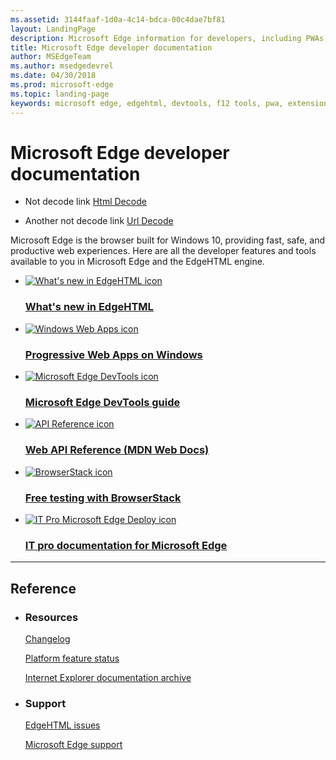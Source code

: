 ```yaml
---
ms.assetid: 3144faaf-1d0a-4c14-bdca-00c4dae7bf81
layout: LandingPage
description: Microsoft Edge information for developers, including PWAs, DevTools, extensions, webdriver, and more.
title: Microsoft Edge developer documentation
author: MSEdgeTeam
ms.author: msedgedevrel
ms.date: 04/30/2018
ms.prod: microsoft-edge
ms.topic: landing-page
keywords: microsoft edge, edgehtml, devtools, f12 tools, pwa, extensions, webdriver, webview
---
```

# Microsoft Edge developer documentation

- Not decode link [Html Decode](https://review.docs.microsoft.com/en-us/new-hope/specs/bi-implementation/enable%20oneplayer%20video%20events%20for%20analytics?branch=master)

- Another not decode link [Url Decode](http%3a%2f%2fwww.google.com%2fsearch%3fhl%3den%26q%3dsomething%20%2323%26btnG%3dGoogle%2bSearch%26aq%3df%26oq%3d)

Microsoft Edge is the browser built for Windows 10, providing fast, safe, and productive web experiences. Here are all the developer features and tools available to you in Microsoft Edge and the EdgeHTML engine.
<ul class="panelContent cardsFTitle">
    <li>
        <a href="/microsoft-edge/dev-guide">
        <div class="cardSize">
            <div class="cardPadding">
                <div class="card">
                    <div class="cardImageOuter">
                        <div class="cardImage">
                            <img src="/media/common/i_whats-new.svg" alt="What's new in EdgeHTML icon" />
                        </div>
                    </div>
                    <div class="cardText">
                        <h3>What&#39;s new in EdgeHTML</h3>
                    </div>
                </div>
            </div>
        </div>
        </a>
    </li>
    <li>
        <a href="/microsoft-edge/progressive-web-apps">
        <div class="cardSize">
            <div class="cardPadding">
                <div class="card">
                    <div class="cardImageOuter">
                        <div class="cardImage">
                            <img src="/media/common/i_web-apps.svg" alt="Windows Web Apps icon" />
                        </div>
                    </div>
                    <div class="cardText">
                        <h3>Progressive Web Apps on Windows</h3>
                    </div>
                </div>
            </div>
        </div>
        </a>
    </li>
    <li>
        <a href="/microsoft-edge/devtools-guide">
        <div class="cardSize">
            <div class="cardPadding">
                <div class="card">
                    <div class="cardImageOuter">
                        <div class="cardImage">
                            <img src="/media/common/i_tools.svg" alt="Microsoft Edge DevTools icon" />
                        </div>
                    </div>
                    <div class="cardText">
                        <h3>Microsoft Edge DevTools guide</h3>
                    </div>
                </div>
            </div>
        </div>
        </a>
    </li>
    <li>
        <a href="https://developer.mozilla.org/en-US/">
        <div class="cardSize">
            <div class="cardPadding">
                <div class="card">
                    <div class="cardImageOuter">
                        <div class="cardImage">
                            <img src="/media/common/i_api-reference.svg" alt="API Reference icon" />
                        </div>
                    </div>
                    <div class="cardText">
                        <h3>Web API Reference (MDN Web Docs)</h3>
                    </div>
                </div>
            </div>
        </div>
        </a>
    </li>
    <li>
        <a href="https://developer.microsoft.com/en-us/microsoft-edge/tools/remote/">
        <div class="cardSize">
            <div class="cardPadding">
                <div class="card">
                    <div class="cardImageOuter">
                        <div class="cardImage">
                            <img src="/media/common/i_test.svg" alt="BrowserStack icon" />
                        </div>
                    </div>
                    <div class="cardText">
                        <h3>Free testing with BrowserStack</h3>
                    </div>
                </div>
            </div>
        </div>
        </a>
    </li>
    <li>
        <a href="/microsoft-edge/deploy">
        <div class="cardSize">
            <div class="cardPadding">
                <div class="card">
                    <div class="cardImageOuter">
                        <div class="cardImage">
                            <img src="/media/common/i_deploy.svg" alt="IT Pro Microsoft Edge Deploy icon" />
                        </div>
                    </div>
                    <div class="cardText">
                        <h3>IT pro documentation for Microsoft Edge</h3>
                    </div>
                </div>
            </div>
        </div>
        </a>
    </li>
</ul>

---

<h2>Reference</h2>
<ul class="panelContent cardsW">
    <li>
        <div class="cardSize">
            <div class="cardPadding">
                <div class="card">
                    <div class="cardText">
                        <h3>Resources</h3>
                        <p><a href="https://developer.microsoft.com/microsoft-edge/platform/changelog/">Changelog</a></p>
                        <p><a href="https://developer.microsoft.com/microsoft-edge/platform/status/">Platform feature status</a></p>
                        <p><a href="https://docs.microsoft.com/en-us/previous-versions/windows/internet-explorer/ie-developer/">Internet Explorer documentation archive</a></p>
                        </div>
                    </div>
                </div>
            </div>
    </li>
    <li>
        <div class="cardSize">
            <div class="cardPadding">
                <div class="card">
                    <div class="cardText">
                        <h3>Support</h3>
                        <p><a href="https://developer.microsoft.com/microsoft-edge/platform/issues/">EdgeHTML issues</a></p>
                        <p><a href="https://support.microsoft.com/products/microsoft-edge">Microsoft Edge support</a></p>
                    </div>
                </div>
            </div>
        </div>
    </li>
</ul>
